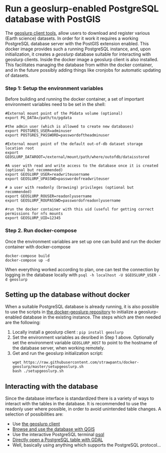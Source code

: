 # Run a geoslurp-enabled PostgreSQL database with PostGIS
The [geoslurp client tools](https://github.com/strawpants/geoslurp), allow users to download and register various (Earth science) datasets. In order for it work it requires a working PostgreSQL database server with the PostGIS extension enabled. This docker image provides such a running PostgreSQL instance, and, upon initialization, it creates a *geoslurp* database suitable for interacting with geoslurp clients. Inside the docker image a geoslurp client is also installed. This facilitates managing the database from within the docker container, and in the future possibly adding things like cronjobs for automatic updating of datasets.

### Step 1: Setup the environment variables
Before building and running the docker container, a set of important environment variables need to be set in the shell:

```
#External mount point of the PGdata volume (optional)
export PG_DATA=/path/to/pgdata

#the admin user (which is allowed to create new databases)
export POSTGRES_USER=adminuser
export POSTGRES_PASSWORD=passwordoftheadminuser

#External mount point of the default out-of-db dataset storage location root
export GEOSLURP_DATAROOT=/external/mount/path/where/outofdb/dataisstored

#A user with read and write access to the database once it is created (optional but recommended)
export GEOSLURP_USER=readwriteusername
export GEOSLURP_UPASSWD=passwordofreadwriteuser

# a user with readonly (browsing) privileges (optional but recommended)
export GEOSLURP_ROUSER=readonlyusername
export GEOSLURP_ROUPASSWD=passwordofreadonlyusername

#run the docker container with this uid (useful for getting correct permissions for nfs mounts 
export GEOSLURP_UID=12345
```


### Step 2. Run docker-compose
Once the environment variables are set up one can build and run the docker container with docker-compose
```
docker-compose build
docker-compose up -d
```

When everything worked according to plan, one can test the connection by logging in the database locally  with `psql -h localhost -U $GEOSLURP_USER -d geoslurp`

## Setting up the database without docker

When a suitable PostgreSQL database is already running, it is also possible to use the scripts in [the docker-geoslurp repository](https://github.com/strawpants/docker-geoslurp) to initialize a geoslurp-enabled database in the existing instance. The steps which are then needed are the following:
1. Locally install a geoslurp client : `pip install geoslurp`
2. Set the environment variables as desribed in Step 1 above. Optionally set the environment variable `GEOSLURP_HOST` to point to the hostname of the database server, when working remotely.
3. Get and run the geoslurp initialization script: 
    ```
    wget https://raw.githubusercontent.com/strawpants/docker-geoslurp/master/setupgeoslurp.sh
    bash ./setupgeoslurp.sh
   ```

## Interacting with the database
Since the database interface is standardized there is a variety of ways to interact with the tables in the database.  It is recommended to use the readonly user where possible, in order to avoid unintended table changes. A selection of possibilities are:
* Use [the geoslurp client](https://wobbly.earth/geoslurp)
* [Browse and use the database with QGIS](https://docs.qgis.org/3.4/en/docs/user_manual/managing_data_source/opening_data.html?highlight=postgresql#creating-a-stored-connection)
* Use the interactive PostgreSQL terminal [psql](https://www.postgresql.org/docs/12/app-psql.html)
* [Directly open a PostgreSQL table with GDAL](https://gdal.org/drivers/vector/pg.html)
* Well, basically using anything which supports the PostgreSQL protocol...




